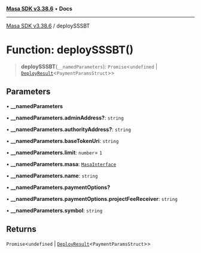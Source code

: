 [**Masa SDK v3.38.6**](../README.md) • **Docs**

***

[Masa SDK v3.38.6](../globals.md) / deploySSSBT

# Function: deploySSSBT()

> **deploySSSBT**(`__namedParameters`): `Promise`\<`undefined` \| [`DeployResult`](../interfaces/DeployResult.md)\<`PaymentParamsStruct`\>\>

## Parameters

• **\_\_namedParameters**

• **\_\_namedParameters.adminAddress?**: `string`

• **\_\_namedParameters.authorityAddress?**: `string`

• **\_\_namedParameters.baseTokenUri**: `string`

• **\_\_namedParameters.limit**: `number`= `1`

• **\_\_namedParameters.masa**: [`MasaInterface`](../interfaces/MasaInterface.md)

• **\_\_namedParameters.name**: `string`

• **\_\_namedParameters.paymentOptions?**

• **\_\_namedParameters.paymentOptions.projectFeeReceiver**: `string`

• **\_\_namedParameters.symbol**: `string`

## Returns

`Promise`\<`undefined` \| [`DeployResult`](../interfaces/DeployResult.md)\<`PaymentParamsStruct`\>\>
